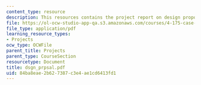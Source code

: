 ```yaml
---
content_type: resource
description: This resources contains the project report on design proposal in alexandria.
file: https://ol-ocw-studio-app-qa.s3.amazonaws.com/courses/4-175-case-studies-in-city-form-fall-2005/84ba8eae2b627387c3e4ae1cd6413fd1_dsgn_prpsal.pdf
file_type: application/pdf
learning_resource_types:
- Projects
ocw_type: OCWFile
parent_title: Projects
parent_type: CourseSection
resourcetype: Document
title: dsgn_prpsal.pdf
uid: 84ba8eae-2b62-7387-c3e4-ae1cd6413fd1
---
```

